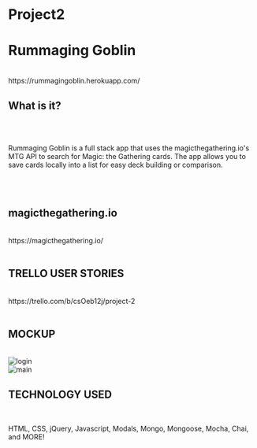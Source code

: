 # Project2



<h1>Rummaging Goblin</h1>
<br>
https://rummagingoblin.herokuapp.com/
<br>
<h2>What is it?</h2>
<br>
<br>
<p>Rummaging Goblin is a full stack app that uses the magicthegathering.io's MTG API to search for Magic: the Gathering cards. The app allows you to save cards locally into a list for easy deck building or comparison.</p>
<br>
<br>
<h2>magicthegathering.io</h2>
<br>
https://magicthegathering.io/
<br>
<br>
<h2>TRELLO USER STORIES</h2>
<br>
https://trello.com/b/csOeb12j/project-2
<br>
<br>
<h2>MOCKUP</h2>
<br>
<img src="https://i.imgur.com/WcF3Xle.png?1" title="login" />
<br>
<img src="https://i.imgur.com/90FLhjU.png?1" title="main"/>
<br>
<h2>TECHNOLOGY USED</h2>
<br>
<p>HTML, CSS, jQuery, Javascript, Modals, Mongo, Mongoose, Mocha, Chai, and MORE!</p>
<br>
